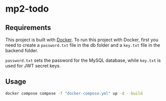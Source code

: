 # mp2-todo

## Requirements
This project is built with [Docker](https://www.docker.com/). To run this project with Docker, first you need to create a `password.txt` file in the db folder and a `key.txt` file in the backend folder.

`password.txt` sets the password for the MySQL database, while `key.txt` is used for JWT secret keys.

## Usage
```bash
docker compose compose -f "docker-compose.yml" up -d --build
```